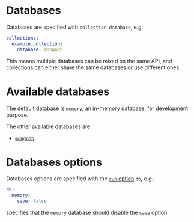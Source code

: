 # Databases

Databases are specified with `collection.database`, e.g.:

```yml
collections:
  example_collection:
    database: mongodb
```

This means multiple databases can be mixed on the same API, and collections can
either share the same databases or use different ones.

# Available databases

The default database is [`memory`](memory_db.md), an in-memory database,
for development purpose.

The other available databases are:
  - [`mongodb`](mongodb.md)

# Databases options

Databases options are specified with the [`run` option](configuration.md) `db`,
e.g.:

```yml
db:
  memory:
    save: false
```

specifies that the `memory` database should disable the `save` option.
